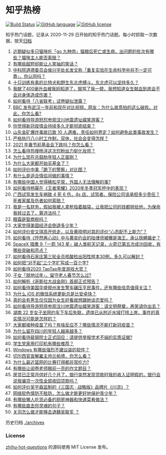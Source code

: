 # 知乎热榜
[![Build Status](https://github.com/ToWeLong/zhihu-hot-questions/workflows/CI/badge.svg)](https://github.com/ToWeLong/zhihu-hot-questions/actions)
[![GitHub language](https://img.shields.io/badge/language-golang-orange.svg)](https://golang.org/)
[![GitHub license](https://img.shields.io/github/license/ToWeLong/zhihu-hot-questions)](https://github.com/ToWeLong/zhihu-hot-questions/blob/main/LICENSE)

知乎热门话题，记录从 2020-11-29 日开始的知乎热门话题。每小时抓取一次数据，按天[归档](./archives)

<!-- BEGIN -->

1. [近期疑似多只猫咪吃「go 九种肉」猫粮后死亡或生病，出问题的批次有哪些？猫咪主人能否索赔？](https://www.zhihu.com/question/380058906)
1. [有哪些超短却能让人笑抽的笑话？](https://www.zhihu.com/question/40173466)
1. [中科院道德委员会侯兴宇处长发文称「重复实验在生命科学中并不一定可靠」，你认同吗？](https://www.zhihu.com/question/441079956)
1. [十只训练有素的比特犬和野生东北虎搏斗，东北虎可以坚持多久？](https://www.zhihu.com/question/440430411)
1. [我献了400毫升血被我妈知道了，狠骂了我一顿，我想知道女生献血到底会不会对身体造成伤害？](https://www.zhihu.com/question/433360504)
1. [如何看待「八省联考」试卷疑似泄露？](https://www.zhihu.com/question/440837838)
1. [BBC 发布武汉一年前和现在对比视频，网友：为什么故意拍的这么破败。对此，你怎么看?](https://www.zhihu.com/question/440241502)
1. [如何看待导游怒怼参观汶川地震遗址嬉笑游客？](https://www.zhihu.com/question/441061921)
1. [你觉得新冠疫情会持续多久才能彻底结束？](https://www.zhihu.com/question/435771594)
1. [山东金矿爆炸事故已致 10 人遇难，责任如何界定？如何避免此类事故发生？](https://www.zhihu.com/question/441130462)
1. [严格执行八小时工作制，双休，社会会变得怎样？](https://www.zhihu.com/question/401128014)
1. [2021 年春节前基金会下跌吗？你怎么看？](https://www.zhihu.com/question/440226647)
1. [怎么看待热搜杨洋这次怼粉丝力挺化妆师？](https://www.zhihu.com/question/441140743)
1. [为什么现在总鼓励年轻人正面刚？](https://www.zhihu.com/question/440608876)
1. [为什么大家都开始买基金了？](https://www.zhihu.com/question/440302773)
1. [如何评价中美「跪下的警察」对比图？](https://www.zhihu.com/question/441025450)
1. [有什么是适合情侣间做的事情？](https://www.zhihu.com/question/23415480)
1. [有哪些中国人觉得稀松平常，外国人无法理解的事?](https://www.zhihu.com/question/435879884)
1. [如何看待杨幂在《王者荣耀》2020年冬季冠军杯中的表现？](https://www.zhihu.com/question/441015671)
1. [广西试驾发生车祸致 4 死 6 伤，4s 店、试驾者、保险公司该承担多少责任？死者家属及伤者如何索赔？](https://www.zhihu.com/question/440955191)
1. [我是一名财务，假如我被人拿枪指着脑袋，让我把公司的钱都转给他，为保命我转过去了，算违法吗？](https://www.zhihu.com/question/440627820)
1. [眼霜是智商税吗？](https://www.zhihu.com/question/66532432)
1. [大家觉得美国经济会倒退多少年？](https://www.zhihu.com/question/438772689)
1. [如何评价安又琪高开低走，以及黄晓明对其的评价“心态配不上能力”？](https://www.zhihu.com/question/440643755)
1. [如何看待《怦然再心动》中与黄奕约会的陆律师被曝是海王，承认隐瞒婚史？](https://www.zhihu.com/question/441067373)
1. [SpaceX 猎鹰 9「一箭 143 星」破人类航天记录，火箭已第五次成功回收，有哪些突破和亮点？](https://www.zhihu.com/question/441030340)
1. [如何看待石家庄第三轮全员核酸检出阳性样本30例，多久可以解封？](https://www.zhihu.com/question/440730211)
1. [如何把“对不起”三个字扩写成一百个字?](https://www.zhihu.com/question/429428461)
1. [如何看待2020 TapTap年度游戏大赏？](https://www.zhihu.com/question/440609958)
1. [子女「就地过年」，留守老人春节怎么过?](https://www.zhihu.com/question/440331426)
1. [如何解析《哥斯拉大战金刚》首部正式预告？](https://www.zhihu.com/question/441039069)
1. [如何看待美国华盛顿州发生警车碾压平民事件，还有哪些信息值得关注？](https://www.zhihu.com/question/441065641)
1. [为什么 iOS 的微信系统更新总是比安卓快？](https://www.zhihu.com/question/440603875)
1. [真的会有男生仅仅因为女生好看就想跟她谈恋爱吗？](https://www.zhihu.com/question/433954266)
1. [如何看待导游怒㨃参观汶川地震遗址嬉笑游客：请文明祭奠，再笑请你出去？](https://www.zhihu.com/question/441062228)
1. [湖南 22 岁女子坐网约车下车后失联，遗体已从附近水域打捞上岸，事件的真实情况可能是怎样的？](https://www.zhihu.com/question/441051026)
1. [大家都接种疫苗了吗？有啥反应不？哪些情况不能打新冠疫苗？](https://www.zhihu.com/question/439302354)
1. [为什么留在四川的年轻人越来越多？](https://www.zhihu.com/question/440642378)
1. [如何看待裴钢院士正式回应：请提供举报学术不端的实质证据?](https://www.zhihu.com/question/441180206)
1. [学生党家用打印机有哪些推荐？](https://www.zhihu.com/question/265997721)
1. [Windows 有哪些强烈不建议装的软件？](https://www.zhihu.com/question/392313958)
1. [切尔西官宣解雇主帅兰帕德，你怎么看？](https://www.zhihu.com/question/441138394)
1. [为什么最近篮网的比赛打得都非常吃力?](https://www.zhihu.com/question/440944263)
1. [有哪些让阅卷老师眼前一亮的作文题目？](https://www.zhihu.com/question/55469482)
1. [房贷已正常月供好几个月了，银行突然发现贷款时我的收入证明假的，银行会说我骗贷一次性全部收回贷款吗？](https://www.zhihu.com/question/439954077)
1. [如何评价吴宇森监制的《三国志 · 战略版》品牌片《川流》？](https://www.zhihu.com/question/439470277)
1. [网络软色情防不胜防，怎么做才能更好地保护青少年？](https://www.zhihu.com/question/440682621)
1. [有哪些懒人吃货必备的厨房神器和快速菜肴做法？](https://www.zhihu.com/question/41442148)
1. [有哪些直击你灵魂的句子？](https://www.zhihu.com/question/370580119)
1. [关羽怎么做才能够击退魏吴联军 ？](https://www.zhihu.com/question/436845089)

<!-- END -->

历史归档 [./archives](./archives)


### License
[zhihu-hot-questions](https://github.com/towelong/zhihu-hot-questions) 的源码使用 MIT License 发布。